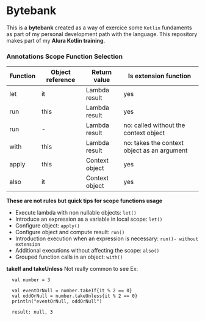 # Bytebank

  This is a **bytebank** created as a way of exercice some `Kotlin` fundaments as part of my personal development 
  path with the language. This repository makes part of my **Alura Kotlin training**.

### Annotations Scope Function Selection

| Function | Object reference | Return value | Is extension function                      |
|----------|------------------|--------------|--------------------------------------------|
| let      | it               | Lambda result| yes                                        |
|  run     | this             | Lambda result| yes                                        |
|  run     | -                | Lambda result| no: called without the context object      |
| with     | this             | Lambda result| no: takes the context object as an argument|
| apply    | this             |Context object| yes                                        |
| also     | it               |Context object| yes                                        |

**These are not rules but quick tips for scope functions usage**
- Execute lambda with non nullable objects: `let()`
- Introduce an expression as a variable in local scope: `let()`
- Configure object: `apply()`
- Configure object and compute result: `run()`
- Introduction execution when an expression is necessary: `run()- without extension`
- Additional executions without affecting the scope: `also()`
- Grouped function calls in an object: `with()`

**takeIf and takeUnless**
Not really common to see
Ex: 
```
  val number = 3
  
  val eventOrNull = number.takeIf{it % 2 == 0}
  val oddOrNull = number.takeUnless{it % 2 == 0}
  println("eventOrNull, oddOrNull")
  
  result: null, 3
```
